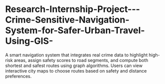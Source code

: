 # Research-Internship-Project---Crime-Sensitive-Navigation-System-for-Safer-Urban-Travel-Using-GIS-
A smart navigation system that integrates real crime data to highlight high-risk areas, assign safety scores to road segments, and compute both shortest and safest routes using graph algorithms. Users can view interactive city maps to choose routes based on safety and distance preferences.
